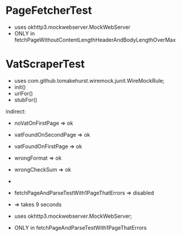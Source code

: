 # PageFetcherTest

* uses okhttp3.mockwebserver.MockWebServer   
* ONLY in fetchPageWithoutContentLengthHeaderAndBodyLengthOverMax


# VatScraperTest

* uses com.github.tomakehurst.wiremock.junit.WireMockRule;
* init()
* urlFor()
* stubFor()
   
indirect:

* noVatOnFirstPage => ok
* vatFoundOnSecondPage => ok
* vatFoundOnFirstPage => ok
* wrongFormat => ok
* wrongCheckSum => ok
* 
* fetchPageAndParseTestWith1PageThatErrors => disabled
* => takes 9 seconds


* uses okhttp3.mockwebserver.MockWebServer;
 * ONLY in fetchPageAndParseTestWith1PageThatErrors